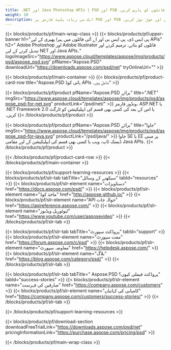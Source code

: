 ```yaml
---
title: .NET اور Java Photoshop APIs | PSD اور PSB فائلوں کو پارس کریں۔
weight: 10
description: ایک سے زیادہ پلیٹ فارمز پر PSD اور PSB فائلیں لکھنے اور برآمد کرنے کے لیے لائبریری۔ فوٹوشاپ انسٹال کیے بغیر تہوں کو نکالیں اور جوڑ توڑ کریں۔
---
```


{{< blocks/products/pf/main-wrap-class >}}
{{< blocks/products/pf/upper-banner h1="پی ایس ڈی، پی ایس بی اور اے آئی فائلوں میں ہیرا پھیری کے لیے APIs" h2=" Adobe Photoshop اور Adobe Illustrator فائلوں کو بنانے، ترمیم کرنے اور تبدیل کرنے کے لیے NET اور Java APIs۔" logoImageSrc="https://www.aspose.cloud/templates/aspose/img/products/psd/aspose_psd.svg" pfName="Aspose.PSD" downloadUrl="https://downloads.aspose.com/psd/net" tryOnlineUrl="" >}}

{{< blocks/products/pf/main-container >}}
{{< blocks/products/pf/product-card-row title="Aspose.PSD ہائی کوڈ APIs شامل ہیں۔" >}}

{{< blocks/products/pf/product pfName="Aspose.PSD برائے" title=".NET" imgSrc="https://www.aspose.cloud/templates/aspose/img/products/psd/aspose_psd-for-net.svg" productLink="/psd/net/" >}}
ونڈوز فارمز، ASP.NET یا .NET Framework 2.0 یا اس کے بعد کی کسی بھی قسم کی ایپلیکیشن کو ٹارگٹ کریں۔
{{< /blocks/products/pf/product >}}

{{< blocks/products/pf/product pfName="Aspose.PSD برائے" title="جاوا" imgSrc="https://www.aspose.cloud/templates/aspose/img/products/psd/aspose_psd-for-java.svg" productLink="/psd/java/" >}}
جاوا SE یا EE پر مبنی ڈیسک ٹاپ، ویب یا کسی بھی قسم کی ایپلیکیشن کے لیے مقامی Java APIs۔
{{< /blocks/products/pf/product >}}

{{< /blocks/products/pf/product-card-row >}}
{{< /blocks/products/pf/main-container >}}

{{< blocks/products/pf/support-learning-resources >}}
{{< blocks/products/pf/slr-tab tabTitle="سیکھنے کے وسائل" tabId="resources" >}}
{{< blocks/products/pf/slr-element name="دستاویزات" href="https://docs.aspose.com/psd/" >}}
{{< blocks/products/pf/slr-element name="ماخذ کوڈ" href="http://aspose.github.io/" >}}
{{< blocks/products/pf/slr-element name="API حوالہ جات" href="https://apireference.aspose.com/" >}}
{{< blocks/products/pf/slr-element name="ٹیوٹوریل ویڈیوز" href="https://www.youtube.com/user/asposevideo" >}}
{{< /blocks/products/pf/slr-tab >}}

{{< blocks/products/pf/slr-tab tabTitle="پروڈکٹ سپورٹ" tabId="support" >}}
{{< blocks/products/pf/slr-element name="مفت سپورٹ" href="https://forum.aspose.com/c/psd" >}}
{{< blocks/products/pf/slr-element name="معاوضہ سپورٹ" href="https://helpdesk.aspose.com/" >}}
{{< blocks/products/pf/slr-element name="بلاگ" href="https://blog.aspose.com/category/psd/" >}}
{{< /blocks/products/pf/slr-tab >}}

{{< blocks/products/pf/slr-tab tabTitle=" Aspose.PSD پروڈکٹ فیملی کیوں؟" tabId="success-stories" >}}
{{< blocks/products/pf/slr-element name="صارفین کی فہرست" href="https://company.aspose.com/customers" >}}
{{< blocks/products/pf/slr-element name="کامیابی کی کہانیاں" href="https://company.aspose.com/customers/success-stories/" >}}
{{< /blocks/products/pf/slr-tab >}}

{{< /blocks/products/pf/support-learning-resources >}}

{{< blocks/products/pf/download-section downloadFreeTrialLink="https://downloads.aspose.com/psd/net" pricingInformationLink="https://purchase.aspose.com/pricing/psd" >}}

{{< /blocks/products/pf/main-wrap-class >}}
